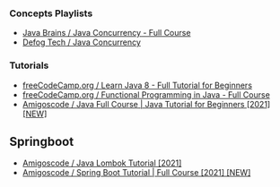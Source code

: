 ### Concepts Playlists
* [Java Brains / Java Concurrency - Full Course](https://www.youtube.com/playlist?list=PLqq-6Pq4lTTY8JY-DwAfoMiIZWHt2FKVX)
* [Defog Tech / Java Concurrency](https://www.youtube.com/playlist?list=PLhfHPmPYPPRk6yMrcbfafFGSbE2EPK_A6)

### Tutorials
* [freeCodeCamp.org / Learn Java 8 - Full Tutorial for Beginners](https://www.youtube.com/watch?v=grEKMHGYyns)
* [freeCodeCamp.org / Functional Programming in Java - Full Course](https://www.youtube.com/watch?v=rPSL1alFIjI)
* [Amigoscode / Java Full Course | Java Tutorial for Beginners [2021] [NEW]](https://www.youtube.com/watch?v=Qgl81fPcLc8)

## Springboot
* [Amigoscode / Java Lombok Tutorial [2021]](https://www.youtube.com/watch?v=z7bsNF2Dtf0)
* [Amigoscode / Spring Boot Tutorial | Full Course [2021] [NEW]](https://www.youtube.com/watch?v=9SGDpanrc8U)

